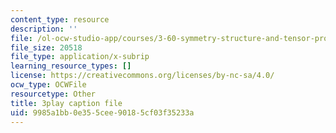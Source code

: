 ```yaml
---
content_type: resource
description: ''
file: /ol-ocw-studio-app/courses/3-60-symmetry-structure-and-tensor-properties-of-materials-fall-2005/9985a1bb0e355cee90185cf03f35233a_JKUrC05a-4k.vtt
file_size: 20518
file_type: application/x-subrip
learning_resource_types: []
license: https://creativecommons.org/licenses/by-nc-sa/4.0/
ocw_type: OCWFile
resourcetype: Other
title: 3play caption file
uid: 9985a1bb-0e35-5cee-9018-5cf03f35233a
---
```

